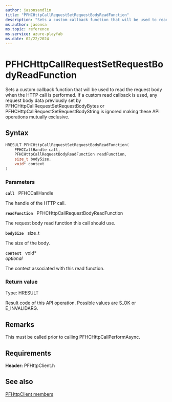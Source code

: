 ```yaml
---
author: jasonsandlin
title: "PFHCHttpCallRequestSetRequestBodyReadFunction"
description: "Sets a custom callback function that will be used to read the request body when the HTTP call is performed. If a custom read callback is used, any request body data previously set by PFHCHttpCallRequestSetRequestBodyBytes or PFHCHttpCallRequestSetRequestBodyString is ignored making these API operations mutually exclusive."
ms.author: jasonsa
ms.topic: reference
ms.service: azure-playfab
ms.date: 02/22/2024
---
```


# PFHCHttpCallRequestSetRequestBodyReadFunction  

Sets a custom callback function that will be used to read the request body when the HTTP call is performed. If a custom read callback is used, any request body data previously set by PFHCHttpCallRequestSetRequestBodyBytes or PFHCHttpCallRequestSetRequestBodyString is ignored making these API operations mutually exclusive.  

## Syntax  
  
```cpp
HRESULT PFHCHttpCallRequestSetRequestBodyReadFunction(  
    PFHCCallHandle call,  
    PFHCHttpCallRequestBodyReadFunction readFunction,  
    size_t bodySize,  
    void* context  
)  
```  
  
### Parameters  
  
**`call`** &nbsp; PFHCCallHandle  
  
The handle of the HTTP call.  
  
**`readFunction`** &nbsp; PFHCHttpCallRequestBodyReadFunction  
  
The request body read function this call should use.  
  
**`bodySize`** &nbsp; size_t  
  
The size of the body.  
  
**`context`** &nbsp; void*  
*optional*  
  
The context associated with this read function.  
  
  
### Return value
Type: HRESULT
  
Result code of this API operation. Possible values are S_OK or E_INVALIDARG.
  
## Remarks  
  
This must be called prior to calling PFHCHttpCallPerformAsync.
  
## Requirements  
  
**Header:** PFHttpClient.h
  
## See also  
[PFHttpClient members](../pfhttpclient_members.md)  

  
  
